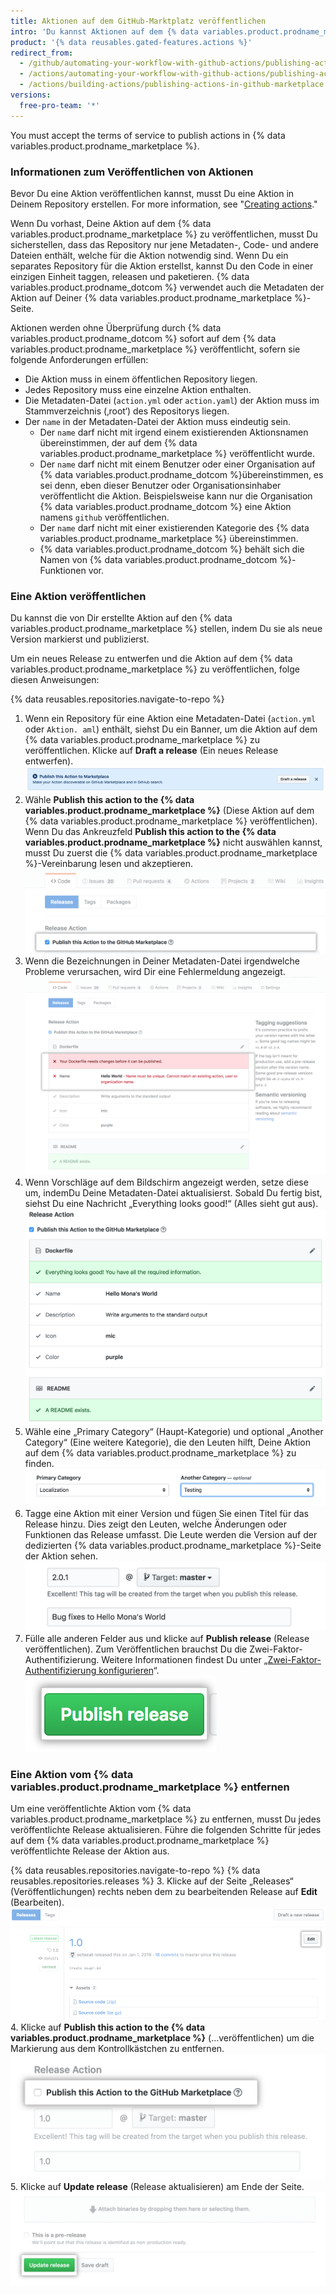 ```yaml
---
title: Aktionen auf dem GitHub-Marktplatz veröffentlichen
intro: 'Du kannst Aktionen auf dem {% data variables.product.prodname_marketplace %} veröffentlichen und der {% data variables.product.prodname_dotcom %}-Gemeinschaft zur Verfügung stellen.'
product: '{% data reusables.gated-features.actions %}'
redirect_from:
  - /github/automating-your-workflow-with-github-actions/publishing-actions-in-github-marketplace
  - /actions/automating-your-workflow-with-github-actions/publishing-actions-in-github-marketplace
  - /actions/building-actions/publishing-actions-in-github-marketplace
versions:
  free-pro-team: '*'
---
```


You must accept the terms of service to publish actions in {% data variables.product.prodname_marketplace %}.

### Informationen zum Veröffentlichen von Aktionen

Bevor Du eine Aktion veröffentlichen kannst, musst Du eine Aktion in Deinem Repository erstellen. For more information, see "[Creating actions](/actions/creating-actions)."

Wenn Du vorhast, Deine Aktion auf dem {% data variables.product.prodname_marketplace %} zu veröffentlichen, musst Du sicherstellen, dass das Repository nur jene Metadaten-, Code- und andere Dateien enthält, welche für die Aktion notwendig sind. Wenn Du ein separates Repository für die Aktion erstellst, kannst Du den Code in einer einzigen Einheit taggen, releasen und paketieren. {% data variables.product.prodname_dotcom %} verwendet auch die Metadaten der Aktion auf Deiner {% data variables.product.prodname_marketplace %}-Seite.

Aktionen werden ohne Überprüfung durch {% data variables.product.prodname_dotcom %} sofort auf dem {% data variables.product.prodname_marketplace %} veröffentlicht, sofern sie folgende Anforderungen erfüllen:

- Die Aktion muss in einem öffentlichen Repository liegen.
- Jedes Repository muss eine einzelne Aktion enthalten.
- Die Metadaten-Datei (`action.yml` oder `action.yaml`) der Aktion muss im Stammverzeichnis (‚root‘) des Repositorys liegen.
- Der `name` in der Metadaten-Datei der Aktion muss eindeutig sein.
  - Der `name` darf nicht mit irgend einem existierenden Aktionsnamen übereinstimmen, der auf dem {% data variables.product.prodname_marketplace %} veröffentlicht wurde.
  - Der `name` darf nicht mit einem Benutzer oder einer Organisation auf {% data variables.product.prodname_dotcom %}übereinstimmen, es sei denn, eben dieser Benutzer oder Organisationsinhaber veröffentlicht die Aktion. Beispielsweise kann nur die Organisation {% data variables.product.prodname_dotcom %} eine Aktion namens `github` veröffentlichen.
  - Der `name` darf nicht mit einer existierenden Kategorie des {% data variables.product.prodname_marketplace %} übereinstimmen.
  - {% data variables.product.prodname_dotcom %} behält sich die Namen von {% data variables.product.prodname_dotcom %}-Funktionen vor.

### Eine Aktion veröffentlichen

Du kannst die von Dir erstellte Aktion auf den {% data variables.product.prodname_marketplace %} stellen, indem Du sie als neue Version markierst und publizierst.

Um ein neues Release zu entwerfen und die Aktion auf dem {% data variables.product.prodname_marketplace %} zu veröffentlichen, folge diesen Anweisungen:

{% data reusables.repositories.navigate-to-repo %}
1. Wenn ein Repository für eine Aktion eine Metadaten-Datei (`action.yml` oder `Aktion. aml`) enthält, siehst Du ein Banner, um die Aktion auf dem {% data variables.product.prodname_marketplace %} zu veröffentlichen. Klicke auf **Draft a release** (Ein neues Release entwerfen). ![Schaltfläche um diese Aktion auf dem Marktplatz zu veröffentlichen](/assets/images/help/repository/publish-github-action-to-markeplace-button.png)
1. Wähle **Publish this action to the {% data variables.product.prodname_marketplace %}** (Diese Aktion auf dem {% data variables.product.prodname_marketplace %} veröffentlichen). Wenn Du das Ankreuzfeld **Publish this action to the {% data variables.product.prodname_marketplace %}** nicht auswählen kannst, musst Du zuerst die {% data variables.product.prodname_marketplace %}-Vereinbarung lesen und akzeptieren. ![Veröffentlichung auf dem Marktplatz auswählen](/assets/images/help/repository/marketplace_actions_publish.png)
1. Wenn die Bezeichnungen in Deiner Metadaten-Datei irgendwelche Probleme verursachen, wird Dir eine Fehlermeldung angezeigt. ![Siehe Benachrichtigung](/assets/images/help/repository/marketplace_actions_fixerrors.png)
1. Wenn Vorschläge auf dem Bildschirm angezeigt werden, setze diese um, indemDu Deine Metadaten-Datei aktualisierst. Sobald Du fertig bist, siehst Du eine Nachricht „Everything looks good!“ (Alles sieht gut aus). ![Fehler beheben](/assets/images/help/repository/marketplace_actions_looksgood.png)
1. Wähle eine „Primary Category“ (Haupt-Kategorie) und optional „Another Category“ (Eine weitere Kategorie), die den Leuten hilft, Deine Aktion auf dem {% data variables.product.prodname_marketplace %} zu finden. ![Kategorie wählen](/assets/images/help/repository/marketplace_actions_categories.png)
1. Tagge eine Aktion mit einer Version und fügen Sie einen Titel für das Release hinzu. Dies zeigt den Leuten, welche Änderungen oder Funktionen das Release umfasst. Die Leute werden die Version auf der dedizierten {% data variables.product.prodname_marketplace %}-Seite der Aktion sehen. ![Version taggen](/assets/images/help/repository/marketplace_actions_version.png)
1. Fülle alle anderen Felder aus und klicke auf **Publish release** (Release veröffentlichen). Zum Veröffentlichen brauchst Du die Zwei-Faktor-Authentifizierung. Weitere Informationen findest Du unter „[Zwei-Faktor-Authentifizierung konfigurieren](/articles/configuring-two-factor-authentication/)“. ![Release veröffentlichen](/assets/images/help/repository/marketplace_actions_publishrelease.png)

### Eine Aktion vom {% data variables.product.prodname_marketplace %} entfernen

Um eine veröffentlichte Aktion vom {% data variables.product.prodname_marketplace %} zu entfernen, musst Du jedes veröffentlichte Release aktualisieren. Führe die folgenden Schritte für jedes auf dem {% data variables.product.prodname_marketplace %} veröffentlichte Release der Aktion aus.

{% data reusables.repositories.navigate-to-repo %}
{% data reusables.repositories.releases %}
3. Klicke auf der Seite „Releases“ (Veröffentlichungen) rechts neben dem zu bearbeitenden Release auf **Edit** (Bearbeiten). ![Schaltfläche um das Release zu bearbeiten](/assets/images/help/releases/release-edit-btn.png)
4. Klicke auf **Publish this action to the {% data variables.product.prodname_marketplace %}** (...veröffentlichen) um die Markierung aus dem Kontrollkästchen zu entfernen. ![Schaltfläche um diese Aktion zu verröffentlichen](/assets/images/help/repository/actions-marketplace-unpublish.png)
5. Klicke auf **Update release** (Release aktualisieren) am Ende der Seite. ![Schaltfläche um das Release zu aktualisieren](/assets/images/help/repository/actions-marketplace-update-release.png)
